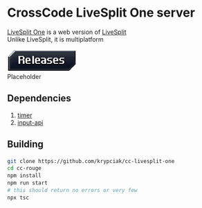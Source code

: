 # CrossCode LiveSplit One server
[LiveSplit One](https://one.livesplit.org) is a web version of [LiveSplit](https://livesplit.org)  
Unlike LiveSplit, it is multiplatform  

![Realeses](https://github.com/CCDirectLink/organization/blob/master/assets/badges/releases%402x.png)  
Placeholder

## Dependencies
1. [timer](https://github.com/CCDirectLink/CCTimer)
2. [input-api](https://github.com/CCDirectLink/input-api)
		

## Building
```bash
git clone https://github.com/krypciak/cc-livesplit-one
cd cc-rouge
npm install
npm run start
# this should return no errors or very few
npx tsc
```
